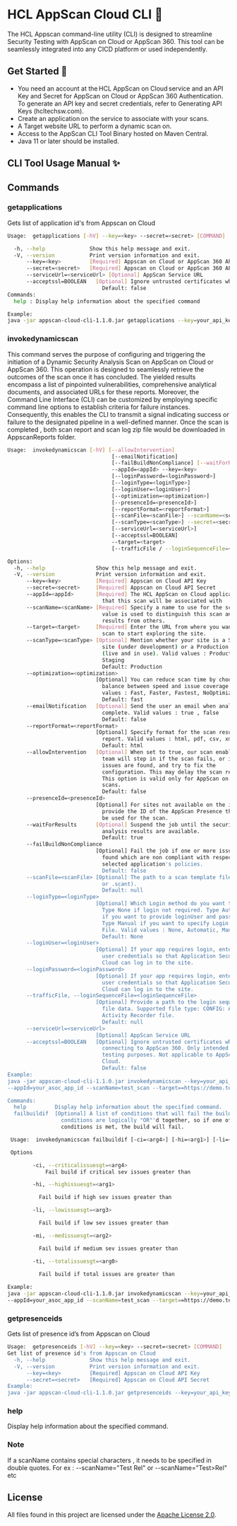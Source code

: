 # HCL AppScan Cloud CLI 📝  

  The HCL Appscan command-line utility (CLI) is designed to streamline Security Testing with AppScan on Cloud or AppScan 360. This tool can be seamlessly integrated into any CICD platform or used independently.  
  
## Get Started 🚀  

- You need an account at the HCL AppScan on Cloud service and an API Key and Secret for AppScan on Cloud or AppScan 360 Authentication. To generate an API key and secret credentials, refer to Generating API Keys (hcltechsw.com).
- Create an application on the service to associate with your scans.
- A Target website URL to perform a dynamic scan on.
- Access to the AppScan CLI Tool Binary hosted on Maven Central.
- Java 11 or later should be installed.

## CLI Tool Usage Manual  ✨

## Commands

### getapplications

Gets list of application id's from Appscan on Cloud

~~~bash  
Usage:  getapplications [-hV] --key=<key> --secret=<secret> [COMMAND]

  -h, --help              Show this help message and exit.
  -V, --version           Print version information and exit.
      --key=<key>         [Required] Appscan on Cloud or AppScan 360 API Key
      --secret=<secret>   [Required] Appscan on Cloud or AppScan 360 API Secret
      --serviceUrl=<serviceUrl> [Optional] AppScan Service URL
      --acceptssl=BOOLEAN   [Optional] Ignore untrusted certificates when connecting to AppScan 360. Only intended for testing purposes. Not applicable to AppScan on Cloud.
                              Default: false
Commands:
  help : Display help information about the specified command

Example:
java -jar appscan-cloud-cli-1.1.0.jar getapplications --key=your_api_key --secret=your_api_secret

~~~

### invokedynamicscan

This command serves the purpose of configuring and triggering the initiation of a Dynamic Security Analysis Scan on AppScan on Cloud or AppScan 360. This operation is designed to seamlessly retrieve the outcomes of the scan once it has concluded. The yielded results encompass a list of pinpointed vulnerabilities, comprehensive analytical documents, and associated URLs for these reports. Moreover, the Command Line Interface (CLI) can be customized by employing specific command line options to establish criteria for failure instances. Consequently, this enables the CLI to transmit a signal indicating success or failure to the designated pipeline in a well-defined manner. Once the scan is completed , both scan report and scan log zip file would be downloaded in AppscanReports folder.  

~~~bash  
Usage:  invokedynamicscan [-hV] [--allowIntervention]
                                 [--emailNotification]
                                 [--failBuildNonCompliance] [--waitForResults]
                                 --appId=<appId> --key=<key>
                                 [--loginPassword=<loginPassword>]
                                 [--loginType=<loginType>]
                                 [--loginUser=<loginUser>]
                                 [--optimization=<optimization>]
                                 [--presenceId=<presenceId>]
                                 [--reportFormat=<reportFormat>]
                                 [--scanFile=<scanFile>] --scanName=<scanName>
                                 [--scanType=<scanType>] --secret=<secret>
                                 [--serviceUrl=<serviceUrl>]
                                 [--acceptssl=BOOLEAN]
                                 --target=<target>
                                 [--trafficFile / --loginSequenceFile=<loginSequenceFile>] [COMMAND]

Options:
  -h, --help                Show this help message and exit.
  -V, --version             Print version information and exit.
      --key=<key>           [Required] Appscan on Cloud API Key
      --secret=<secret>     [Required] Appscan on Cloud API Secret
      --appId=<appId>       [Required] The HCL AppScan on Cloud application
                              that this scan will be associated with
      --scanName=<scanName> [Required] Specify a name to use for the scan. This
                              value is used to distinguish this scan and its
                              results from others.
      --target=<target>     [Required] Enter the URL from where you want the
                              scan to start exploring the site.
      --scanType=<scanType> [Optional] Mention whether your site is a Staging
                              site (under development) or a Production site
                              (live and in use). Valid values : Production,
                              Staging
                              Default: Production
      --optimization=<optimization>
                            [Optional] You can reduce scan time by choosing a
                              balance between speed and issue coverage. Valid
                              values : Fast, Faster, Fastest, NoOptimization
                              Default: fast
      --emailNotification   [Optional] Send the user an email when analysis is
                              complete. Valid values : true , false
                              Default: false
      --reportFormat=<reportFormat>
                            [Optional] Specify format for the scan result
                              report. Valid values : html, pdf, csv, xml.
                              Default: html
      --allowIntervention   [Optional] When set to true, our scan enablement
                              team will step in if the scan fails, or if no
                              issues are found, and try to fix the
                              configuration. This may delay the scan result. 
                              This option is valid only for AppScan on CLoud
                              scans.
                              Default: false
      --presenceId=<presenceId>
                            [Optional] For sites not available on the internet,
                              provide the ID of the AppScan Presence that can
                              be used for the scan.
      --waitForResults      [Optional] Suspend the job until the security
                              analysis results are available.
                              Default: true
      --failBuildNonCompliance
                            [Optional] Fail the job if one or more issues are
                              found which are non compliant with respect to the
                              selected application's policies.
                              Default: false
      --scanFile=<scanFile> [Optional] The path to a scan template file (.scan
                              or .scant).
                              Default: null
      --loginType=<loginType>
                            [Optional] Which Login method do you want to use?
                              Type None if login not required. Type Automatic
                              if you want to provide loginUser and password.
                              Type Manual if you want to specify Login Sequence
                              File. Valid values : None, Automatic, Manual
                              Default: None
      --loginUser=<loginUser>
                            [Optional] If your app requires login, enter valid
                              user credentials so that Application Security on
                              Cloud can log in to the site.
      --loginPassword=<loginPassword>
                            [Optional] If your app requires login, enter valid
                              user credentials so that Application Security on
                              Cloud can log in to the site.
      --trafficFile, --loginSequenceFile=<loginSequenceFile>
                            [Optional] Provide a path to the login sequence
                              file data. Supported file type: CONFIG: AppScan
                              Activity Recorder file.
                              Default: null
      --serviceUrl=<serviceUrl>
                            [Optional] AppScan Service URL
      --acceptssl=BOOLEAN   [Optional] Ignore untrusted certificates when
                              connecting to AppScan 360. Only intended for
                              testing purposes. Not applicable to AppScan on
                              Cloud.
                              Default: false
Example:
java -jar appscan-cloud-cli-1.1.0.jar invokedynamicscan --key=your_api_key --secret=your_api_secret
--appId=your_asoc_app_id --scanName=test_scan --target==https://demo.testfire.net

Commands:
  help         Display help information about the specified command.
  failbuildif  [Optional] A list of conditions that will fail the build. These
                 conditions are logically "OR"'d together, so if one of the
                 conditions is met, the build will fail.

 Usage:  invokedynamicscan failbuildif [-ci=<arg4>] [-hi=<arg1>] [-li=<arg3>] [-mi=<arg2>] [-ti=<arg0>] 

 Options 

        -ci, --criticalissuesgt=<arg4> 
            Fail build if critical sev issues greater than 

        -hi, --highissuesgt=<arg1> 

          Fail build if high sev issues greater than 

        -li, --lowissuesgt=<arg3> 

          Fail build if low sev issues greater than 

        -mi, --medissuesgt=<arg2> 

          Fail build if medium sev issues greater than 

        -ti, --totalissuesgt=<arg0> 

          Fail build if total issues are greater than 
          
Example:
java -jar appscan-cloud-cli-1.1.0.jar invokedynamicscan --key=your_api_key --secret=your_api_secret
--appId=your_asoc_app_id --scanName=test_scan --target==https://demo.testfire.net failbuildif --highissuesgt 5 --criticalissuesgt 0 --medissuesgt 10 --lowissuesgt 10        
~~~

### getpresenceids

Gets list of presence id’s from Appscan on Cloud

~~~bash
Usage:  getpresenceids [-hV] --key=<key> --secret=<secret> [COMMAND]
Get list of presence id's from Appscan on Cloud
  -h, --help              Show this help message and exit.
  -V, --version           Print version information and exit.
      --key=<key>         [Required] Appscan on Cloud API Key
      --secret=<secret>   [Required] Appscan on Cloud API Secret
Example:
java -jar appscan-cloud-cli-1.1.0.jar getpresenceids --key=your_api_key --secret=your_api_secret

~~~

### help

Display help information about the specified command.

### Note
If a scanName contains special characters , it needs to be specified in double quotes. 
For ex : --scanName="Test Rel" or --scanName="Test>Rel" etc

## License

All files found in this project are licensed under the [Apache License 2.0](LICENSE).
